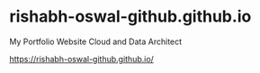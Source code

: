 # rishabh-oswal-github.github.io

My Portfolio Website
Cloud and Data Architect

https://rishabh-oswal-github.github.io/
